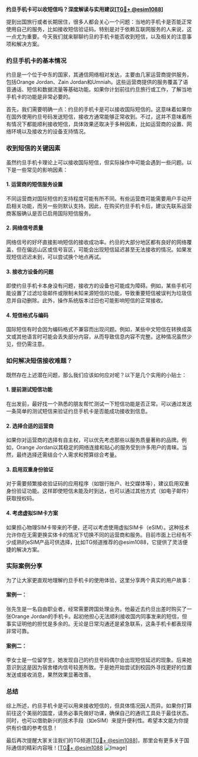 **约旦手机卡可以收短信吗？深度解读与实用建议[[TG💪+ @esim1088](https://t.me/s/esim1088)]**

提到出国旅行或者长期居住，很多人都会关心一个问题：当地的手机卡是否能正常使用自己的服务，比如接收短信验证码。特别是对于依赖互联网服务的人来说，这一点尤为重要。今天我们就来聊聊约旦的手机卡能否收到短信，以及相关的注意事项和解决方案。

### 约旦手机卡的基本情况

约旦是一个位于中东的国家，其通信网络相对发达，主要由几家运营商提供服务，包括Orange Jordan、Zain Jordan和Umniah。这些运营商提供的服务覆盖了语音通话、短信和数据流量等基础功能。如果你计划前往约旦旅行或工作，了解当地手机卡的功能是非常必要的。

首先，我们需要明确一点：约旦的手机卡是可以接收国际短信的。这意味着如果你在国外使用约旦号码发送短信，接收方通常能够正常收到。不过，这并不意味着所有情况下都能顺利接收短信，具体效果还取决于多种因素，比如运营商的设置、网络环境以及接收方的设备支持情况。

### 收到短信的关键因素

虽然约旦手机卡理论上可以接收国际短信，但实际操作中可能会遇到一些问题。以下是一些常见的影响因素：

#### 1. **运营商的短信服务设置**
   不同运营商对国际短信的支持程度可能有所不同。有些运营商可能需要用户手动开启相关功能，而另一些则默认支持。因此，在购买约旦手机卡后，建议先联系运营商客服确认是否已启用国际短信服务。

#### 2. **网络信号质量**
   网络信号的好坏直接影响短信的接收成功率。约旦的大部分地区都有良好的网络覆盖，但在偏远山区或信号盲区，可能会出现短信延迟甚至无法接收的情况。如果发现短信迟迟未到，可以尝试换个地点再试。

#### 3. **接收方设备的问题**
   即使约旦手机卡本身没有问题，接收方的设备也可能成为障碍。例如，某些手机可能设置了过滤垃圾邮件或限制未知来源短信的功能，导致重要短信被误判为垃圾信息并自动删除。此外，操作系统版本过旧也可能影响短信的正常接收。

#### 4. **短信格式与编码**
   国际短信有时会因为编码格式不兼容而出现问题。例如，某些中文短信在转换成英文或其他语言时可能会丢失部分内容，从而导致信息内容不完整。这种情况虽然少见，但仍需注意。

### 如何解决短信接收难题？

既然存在上述潜在问题，那么我们应该如何应对呢？以下是几个实用的小贴士：

#### 1. **提前测试短信功能**
   在出发前，最好找一个熟悉的朋友帮忙测试一下短信功能是否正常。可以通过发送一条简单的测试短信来验证约旦手机卡是否能成功接收到信息。

#### 2. **选择合适的运营商**
   如果你对运营商的选择有自主权，可以优先考虑那些以服务质量著称的品牌。例如，Orange Jordan以其稳定的网络连接和贴心的服务受到许多用户的青睐。当然，最终选择还需结合个人需求和预算综合考量。

#### 3. **启用双重身份验证**
   对于需要频繁接收验证码的应用程序（如银行账户、社交媒体等），建议启用双重身份验证功能。这样即使短信未能及时到达，也可以通过其他方式（如电子邮件）获取授权码。

#### 4. **考虑虚拟SIM卡方案**
   如果担心物理SIM卡带来的不便，还可以考虑使用虚拟SIM卡（eSIM）。这种技术允许你在无需更换实体卡的情况下切换不同的运营商和服务。目前市面上已经有不少成熟的eSIM产品可供选择，比如TG频道推荐的@esim1088，它提供了灵活便捷的解决方案。

### 实际案例分享

为了让大家更直观地理解约旦手机卡的使用体验，这里分享两个真实的用户故事：

#### 案例一：
张先生是一名自由职业者，经常需要跨国处理业务。他最近去约旦出差时购买了一张Orange Jordan的手机卡。起初他担心无法顺利接收国内同事发来的短信，但事实证明他的担忧是多余的。无论是日常沟通还是紧急联系，这条手机卡都表现得非常可靠。

#### 案例二：
李女士是一位留学生，她发现自己的约旦号码偶尔会出现短信延迟的现象。后来她意识到这是因为宿舍楼内信号较差所致。于是她开始尝试到校园外寻找更好的位置发送或接收消息，果然效果显著改善。

### 总结

综上所述，约旦手机卡是可以用来接收短信的，但具体情况因人而异。如果你打算前往这个美丽的国度，请务必事先做好功课，确保自己的通讯工具处于最佳状态。同时，也可以借助新兴的技术手段（如eSIM）来提升便利性。希望本文能为你提供有价值的参考信息！

最后再次提醒大家关注我们的TG频道[[TG💪+ @esim1088](https://t.me/s/esim1088)]，那里会有更多关于国际通信的精彩内容哦！[[TG💪+ @esim1088](https://t.me/s/esim1088) ![Image](https://i.postimg.cc/4NQfJmqS/Snipaste-2025-05-13-00-14-12.png)]